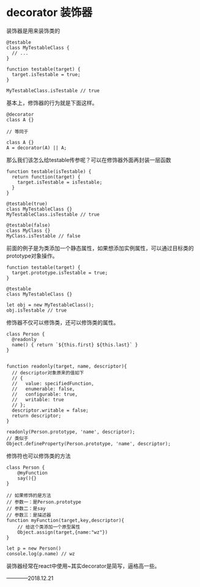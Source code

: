 # decorator 装饰器

装饰器是用来装饰类的
```
@testable
class MyTestableClass {
  // ...
}

function testable(target) {
  target.isTestable = true;
}

MyTestableClass.isTestable // true
```

基本上，修饰器的行为就是下面这样。

```
@decorator
class A {}

// 等同于

class A {}
A = decorator(A) || A;
```

那么我们该怎么给testable传参呢？可以在修饰器外面再封装一层函数
```
function testable(isTestable) {
  return function(target) {
    target.isTestable = isTestable;
  }
}

@testable(true)
class MyTestableClass {}
MyTestableClass.isTestable // true

@testable(false)
class MyClass {}
MyClass.isTestable // false
```

前面的例子是为类添加一个静态属性，如果想添加实例属性，可以通过目标类的prototype对象操作。

```
function testable(target) {
  target.prototype.isTestable = true;
}

@testable
class MyTestableClass {}

let obj = new MyTestableClass();
obj.isTestable // true
```


修饰器不仅可以修饰类，还可以修饰类的属性。
```
class Person {
  @readonly
  name() { return `${this.first} ${this.last}` }
}


function readonly(target, name, descriptor){
  // descriptor对象原来的值如下
  // {
  //   value: specifiedFunction,
  //   enumerable: false,
  //   configurable: true,
  //   writable: true
  // };
  descriptor.writable = false;
  return descriptor;
}

readonly(Person.prototype, 'name', descriptor);
// 类似于
Object.defineProperty(Person.prototype, 'name', descriptor);

```

修饰符也可以修饰类的方法
```
class Person {
    @myFunction
    say(){}
}

// 如果修饰的是方法
// 参数一：是Person.prototype
// 参数二：是say
// 参数三：是描述器
function myFunction(target,key,descriptor){
    // 给这个类添加一个原型属性
    Object.assign(target,{name:"wz"})
}

let p = new Person()
console.log(p.name) // wz
```

装饰器经常在react中使用~其实decorator是简写，逼格高一些。

————2018.12.21